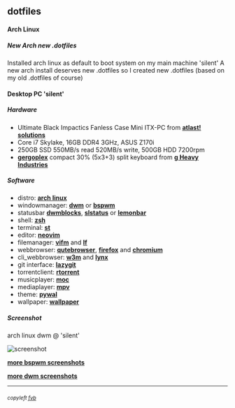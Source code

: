 ## dotfiles

#### Arch Linux

##### New Arch new .dotfiles

Installed arch linux as default to boot system on my main machine 'silent'
A new arch install deserves new .dotfiles so I created new .dotfiles (based on my old .dotfiles of course)

#### Desktop PC 'silent'

##### Hardware
* Ultimate Black Impactics Fanless Case Mini ITX-PC from [**atlast! solutions**](https://www.atlastsolutions.com "atlast! solutions")
* Core i7 Skylake, 16GB DDR4 3GHz, ASUS Z170i
* 250GB SSD 550MB/s read 520MB/s write, 500GB HDD 7200rpm
* [**gergoplex**](https://github.com/baylessj/qmk_firmware/tree/master/keyboards/gboards/gergoplex "gergoplex") compact 30% (5x3+3) split keyboard from [**g Heavy Industries**](https://www.gboards.ca/product/gergoplex "g Heavy industries")

##### Software
* distro:           [**arch linux**](https://www.archlinux.org/ "arch linux")
* windowmanager:    [**dwm**](https://dwm.suckless.org/ "dwm") or [**bspwm**](https://github.com/baskerville/bspwm "bspwm - tiling window manager")
* statusbar         [**dwmblocks**](https://github.com/torrinfail/dwmblocks "dwmblocks"), [**slstatus**](https://tools.suckless.org/slstatus/ "slstatus") or [**lemonbar**](https://gitlab.com/protesilaos/lemonbar-xft "lemonbar")
* shell:            [**zsh**](https://www.zsh.org "zsh")
* terminal:         [**st**](https://st.suckless.org/ "st - suckless terminal")
* editor:           [**neovim**](https://neovim.io/ "neovim")
* filemanager:      [**vifm**](https://vifm.info/ "vifm") and [**lf**](https://github.com/gokcehan/lf "lf")
* webbrowser:       [**qutebrowser**](https://qutebrowser.org/ "qutebrowser"), [**firefox**](https://www.mozilla.org/firefox/new/ "firefox") and [**chromium**](https://www.chromium.org/ "chromium")
* cli_webbrowser:   [**w3m**](https://w3m.sourceforge.net/ "w3m") and [**lynx**](https://lynx.invisible-island.net/current/index.html "lynx")
* git interface:    [**lazygit**](https://github.com/jesseduffield/lazygit/ "lazygit")
* torrentclient:    [**rtorrent**](https://rakshasa.github.io/rtorrent/ "rtorrent")
* musicplayer:      [**moc**](https://moc.daper.net/ "moc - music on console")
* mediaplayer:      [**mpv**](https://mpv.io/ "mpv")
* theme:            [**pywal**](https://github.com/dylanaraps/pywal "pywal - colorschemes on the fly")
* wallpaper:        [**wallpaper**](https://wallhaven.cc/w/49jgek "wallpaper @ wallheaven")

##### Screenshot
arch linux dwm @ 'silent'

![screenshot](https://freekvb.github.io/fvb/dwm/silent_dwm_1.png "arch linux dwm @ 'silent'")

[**more bspwm screenshots**](https://freekvb.github.io/fvb/screenshots_bspwm.html "fvb /screenshots_bspwm")

[**more dwm screenshots**](https://freekvb.github.io/fvb/screenshots_dwm.html "fvb /screenshots_dwm")

---

###### <small>copyleft [fvb](https://freekvb.github.io/fvb/ "fvb /begin")</small>
